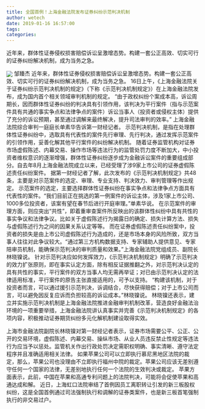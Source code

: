 ```yaml
---
title: 全国首例！上海金融法院发布证券纠纷示范判决机制
author: wetech
date: 2019-01-16 16:57:00
tags: 
categories: 
---
```

近年来，群体性证券侵权损害赔偿诉讼呈激增态势。构建一套公正高效、切实可行的证券纠纷解决机制，成为当务之急。
<!-- more -->
<img align="center" border="0" src="https://imgcdn.yicai.com/uppics/images/2019/01/b2fc27fb2cbfa02dffc5734c4724dce8.jpg" />
邹臻杰
近年来，群体性证券侵权损害赔偿诉讼呈激增态势。构建一套公正高效、切实可行的证券纠纷解决机制，成为当务之急。
16日上午，《上海金融法院关于证券纠纷示范判决机制的规定》（下称《示范判决机制规定》）在上海金融法院发布，成为国内首个相关领域审判机制的规定。
“由于政权纠纷个案成本高，诉讼周期长，因而群体性证券纠纷的判决具有引领作用，该判决为平行案件（指与示范案件具有共通的事实争点和法律争点的案件）诉讼当事人（投资者或侵权主体）提供了充分的诉讼预期，甚至通过调解来最终解决，提升司法审判的效率。” 上海金融法院综合审判一庭庭长单素华告诉第一财经记者。
示范判决机制，是指在处理群体性证券纠纷中，选取具有代表性的案件先行审理、先行判决，通过发挥示范案件的引领作用，妥善化解其他平行案件的纠纷解决机制。
随着证券监管机构对证券市场虚假陈述、内幕交易、操作市场等违法行为的监管处罚力度不断加大，中小投资者维权意识的逐渐增强，群体性证券纠纷逐步成为金融诉讼案件的重要组成部分。自去年8月上海金融法院成立以来，已经受理了涉9家上市公司的证券虚假陈述责任纠纷案件。
据第一财经记者了解，此次发布的《示范判决机制规定》共48条，主要是对示范案件的选定、审理、专业支持、判决效力、审判管理等作出规定。
示范案件的选定，主要选择群体性证券纠纷在事实争点和法律争点方面具有代表性的案件。“我们目前正在挑选的第一例案件的诉讼主体，涉及1家上市公司、1000多位投资者，该案有望在春节后进行开庭审理。”单素华说。
在示范案件的审理方面，则应突出“共性”，即着重审查案件所反映出的该群体性纠纷中具有共性的事实争议和法律争议。比如关于虚假陈述行为揭露日的确定、损失计算方法、损失与虚假陈述行为之间的因果关系认定等等。
而在证券虚假陈述责任纠纷案中，投资者的损失是由上市公司虚假陈述行为造成的，还是市场本身的风险所致，双方当事人往往对此争议较大。“通过第三方机构数据支持、专家辅助人提供意见、专家陪审员机制，能确保示范判决的审判质量和效果。”上海金融法院党组成员、副院长林晓镍说。
针对示范判决应如何发挥效力，《示范判决机制规定》明确了示范判决的效力扩张原则，即在事实认定方面，除有相反证据推翻之外，对示范判决认定的具有共性的事实，平行案件的双方当事人均无需再举证；对已由示范判决认定的法律适用标准，平行案件的原告主张直接适用的，可予以支持。
“构建该机制，对于投资者而言，可以通过援引示范判决，诉调结合，尽快获得赔偿；对于上市公司而言，可以避免因反复应诉而负担较高的诉讼成本。”林晓镍说。
林晓镍还表示，建立并实施示范判决机制是上海金融法院推进金融审判机制改革，营造良好金融法治环境的一项重要举措，上海金融法院讲认真事实并完善《示范判决机制规定》的各项内容，积极推动证券期货纠纷多元化解机制建设取得实效。
 
 
上海市金融法院副院长林晓镍对第一财经记者表示，证券市场需要公平、公正、公开的交易环境，虚假陈述、内幕交易、操纵市场、从业人员违反禁止性规定等违法行为应当予以惩处。监管机关作出行政处罚决定需职权明确、事实清晰、遵守法定程序并且准确适用相关法律。
如果苹果公司可以立即执行慕尼黑地区法院的裁定，那么，苹果公司也没理由不立即执行福州中院的裁定。苹果公司应该无差别遵守任何一个国家的法律，无差别地执行任何一个法院的生效判决或裁定。
苹果方面表示，此前，中国在苹果和高通专利问题上的法院判决，可能将会促使苹果和高通达成和解。
近日，上海虹口法院审结了首例因员工离职转让引发的新三板股权纠纷，这是全国首例通过司法强制执行和调解的证券类案件，也是新三板首笔强制执行的非交易过户。
